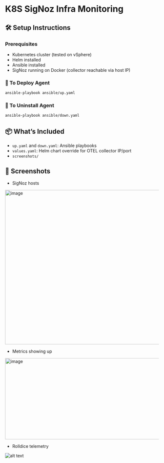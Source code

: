 # K8S SigNoz Infra Monitoring


## 🛠 Setup Instructions

### Prerequisites

- Kubernetes cluster (tested on vSphere)
- Helm installed
- Ansible installed
- SigNoz running on Docker (collector reachable via host IP)

### 🔼 To Deploy Agent

```bash
ansible-playbook ansible/up.yaml
```

### 🔽 To Uninstall Agent

```bash
ansible-playbook ansible/down.yaml
```

## 📦 What’s Included

- `up.yaml` and `down.yaml`: Ansible playbooks
- `values.yaml`: Helm chart override for OTEL collector IP/port
- `screenshots/`


## 📸 Screenshots

- SigNoz hosts

<img width="950" height="506" alt="image" src="https://github.com/user-attachments/assets/15398468-d7b3-4718-ba71-2ac4ff3f2a40" />


- Metrics showing up

<img width="677" height="266" alt="image" src="https://github.com/user-attachments/assets/f04f0f3c-d259-4e2e-9d68-878bd8056b69" />


- Rolldice telemetry

![alt text](image-2.png)


